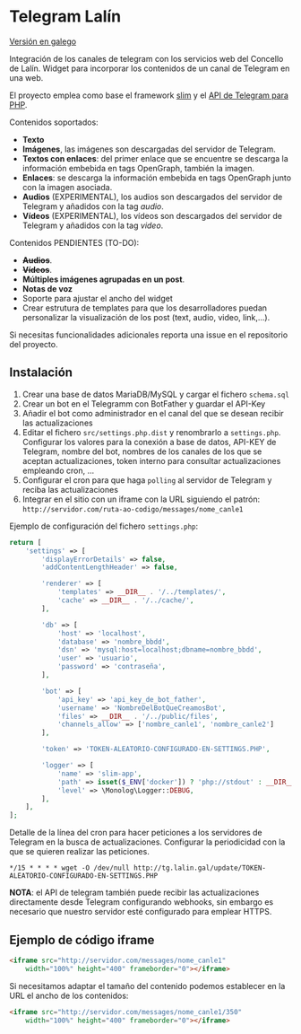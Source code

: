 # Telegram Lalín

[Versión en galego](https://github.com/concellolalin/telegram-lalin/blob/master/README.md)

Integración de los canales de telegram con los servicios web del Concello de Lalín. Widget para incorporar los contenidos de un canal de Telegram en una web.

El proyecto emplea como base el framework [slim](https://www.slimframework.com/) y el [API de Telegram para PHP](https://github.com/php-telegram-bot/core).

Contenidos soportados:

* __Texto__
* __Imágenes__, las imágenes son descargadas del servidor de Telegram.
* __Textos con enlaces__: del primer enlace que se encuentre se descarga la información embebida en tags OpenGraph, también la imagen.
* __Enlaces__: se descarga la información embebida en tags OpenGraph junto con la imagen asociada.
* __Audios__ (EXPERIMENTAL), los audios son descargados del servidor de Telegram y añadidos con la tag _audio_.
* __Vídeos__ (EXPERIMENTAL), los vídeos son descargados del servidor de Telegram y añadidos con la tag _video_.


Contenidos PENDIENTES (TO-DO):

* ~~__Audios__~~.
* ~~__Vídeos__~~.
* __Múltiples imágenes agrupadas en un post__.
* __Notas de voz__
* Soporte para ajustar el ancho del widget
* Crear estrutura de templates para que los desarrolladores puedan personalizar la visualización de los post (text, audio, video, link,...).

Si necesitas funcionalidades adicionales reporta una issue en el repositorio del proyecto.

## Instalación

1. Crear una base de datos MariaDB/MySQL y cargar el fichero `schema.sql`
2. Crear un bot en el Telegramm con BotFather y guardar el API-Key
3. Añadir el bot como administrador en el canal del que se desean recibir las actualizaciones
4. Editar el fichero `src/settings.php.dist` y renombrarlo a `settings.php`. Configurar los valores para la conexión a base de datos, API-KEY de Telegram, nombre del bot, nombres de los canales de los que se aceptan actualizaciones, token interno para consultar actualizaciones empleando cron, ...
5. Configurar el cron para que haga `polling` al servidor de Telegram y reciba las actualizaciones
6. Integrar en el sitio con un iframe con la URL siguiendo el patrón: `http://servidor.com/ruta-ao-codigo/messages/nome_canle1`

Ejemplo de configuración del fichero `settings.php`:

```php
return [
    'settings' => [
        'displayErrorDetails' => false,
        'addContentLengthHeader' => false,

        'renderer' => [
            'templates' => __DIR__ . '/../templates/',
            'cache' => __DIR__ . '/../cache/',
        ],

        'db' => [
            'host' => 'localhost',
            'database' => 'nombre_bbdd',
            'dsn' => 'mysql:host=localhost;dbname=nombre_bbdd',
            'user' => 'usuario',
            'password' => 'contraseña',
        ],

        'bot' => [
            'api_key' => 'api_key_de_bot_father',
            'username' => 'NombreDelBotQueCreamosBot',
            'files' => __DIR__ . '/../public/files',
            'channels_allow' => ['nombre_canle1', 'nombre_canle2']
        ],

        'token' => 'TOKEN-ALEATORIO-CONFIGURADO-EN-SETTINGS.PHP',

        'logger' => [
            'name' => 'slim-app',
            'path' => isset($_ENV['docker']) ? 'php://stdout' : __DIR__ . '/../logs/app.log',
            'level' => \Monolog\Logger::DEBUG,
        ],
    ],
];

```

Detalle de la línea del cron para hacer peticiones a los servidores de Telegram en la busca de actualizaciones. Configurar la periodicidad con la que se quieren realizar las peticiones.

```
*/15 * * * * wget -O /dev/null http://tg.lalin.gal/update/TOKEN-ALEATORIO-CONFIGURADO-EN-SETTINGS.PHP
```

__NOTA__: el API de telegram también puede recibir las actualizaciones directamente desde Telegram configurando webhooks, sin embargo es necesario que nuestro servidor esté configurado para emplear HTTPS.

## Ejemplo de código iframe

```html
<iframe src="http://servidor.com/messages/nome_canle1"
    width="100%" height="400" frameborder="0"></iframe>
```

Si necesitamos adaptar el tamaño del contenido podemos establecer en la URL el ancho de los contenidos:

```html
<iframe src="http://servidor.com/messages/nome_canle1/350"
    width="100%" height="400" frameborder="0"></iframe>
```